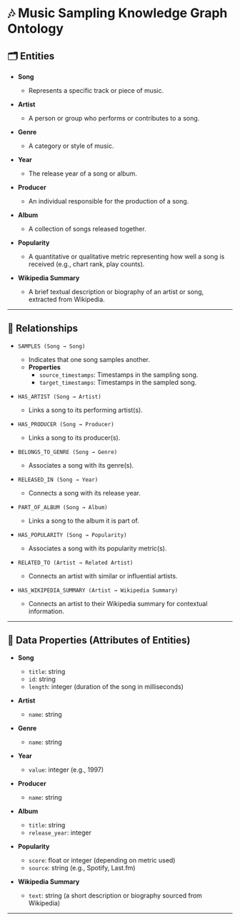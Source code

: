 # 🎶 **Music Sampling Knowledge Graph Ontology**

## 🗂️ **Entities**

- **Song**
  - Represents a specific track or piece of music.

- **Artist**
  - A person or group who performs or contributes to a song.

- **Genre**
  - A category or style of music.

- **Year**
  - The release year of a song or album.

- **Producer**
  - An individual responsible for the production of a song.

- **Album**
  - A collection of songs released together.

- **Popularity**
  - A quantitative or qualitative metric representing how well a song is received (e.g., chart rank, play counts).

- **Wikipedia Summary**
  - A brief textual description or biography of an artist or song, extracted from Wikipedia.

---

## 🔗 **Relationships**

- `SAMPLES (Song → Song)`
  - Indicates that one song samples another.
  - **Properties**
    - `source_timestamps`: Timestamps in the sampling song.
    - `target_timestamps`: Timestamps in the sampled song.

- `HAS_ARTIST (Song → Artist)`
  - Links a song to its performing artist(s).

- `HAS_PRODUCER (Song → Producer)`
  - Links a song to its producer(s).

- `BELONGS_TO_GENRE (Song → Genre)`
  - Associates a song with its genre(s).

- `RELEASED_IN (Song → Year)`
  - Connects a song with its release year.

- `PART_OF_ALBUM (Song → Album)`
  - Links a song to the album it is part of.

- `HAS_POPULARITY (Song → Popularity)`
  - Associates a song with its popularity metric(s).

- `RELATED_TO (Artist → Related Artist)`
  - Connects an artist with similar or influential artists.

- `HAS_WIKIPEDIA_SUMMARY (Artist → Wikipedia Summary)`
  - Connects an artist to their Wikipedia summary for contextual information.

---

## 📝 **Data Properties (Attributes of Entities)**

- **Song**
  - `title`: string
  - `id`: string
  - `length`: integer (duration of the song in milliseconds)

- **Artist**
  - `name`: string

- **Genre**
  - `name`: string

- **Year**
  - `value`: integer (e.g., 1997)

- **Producer**
  - `name`: string

- **Album**
  - `title`: string
  - `release_year`: integer

- **Popularity**
  - `score`: float or integer (depending on metric used)
  - `source`: string (e.g., Spotify, Last.fm)

- **Wikipedia Summary**
  - `text`: string (a short description or biography sourced from Wikipedia)

---